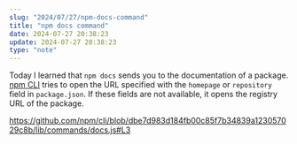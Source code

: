 ```yaml
---
slug: "2024/07/27/npm-docs-command"
title: "npm docs command"
date: 2024-07-27 20:38:23
update: 2024-07-27 20:38:23
type: "note"
---
```


Today I learned that `npm docs` sends you to the documentation of a package. [npm CLI](https://docs.npmjs.com/cli/) tries to open the URL specified with the `homepage` or `repository` field in `package.json`. If these fields are not available, it opens the registry URL of the package.

https://github.com/npm/cli/blob/dbe7d983d184fb00c85f7b34839a123057029c8b/lib/commands/docs.js#L3
